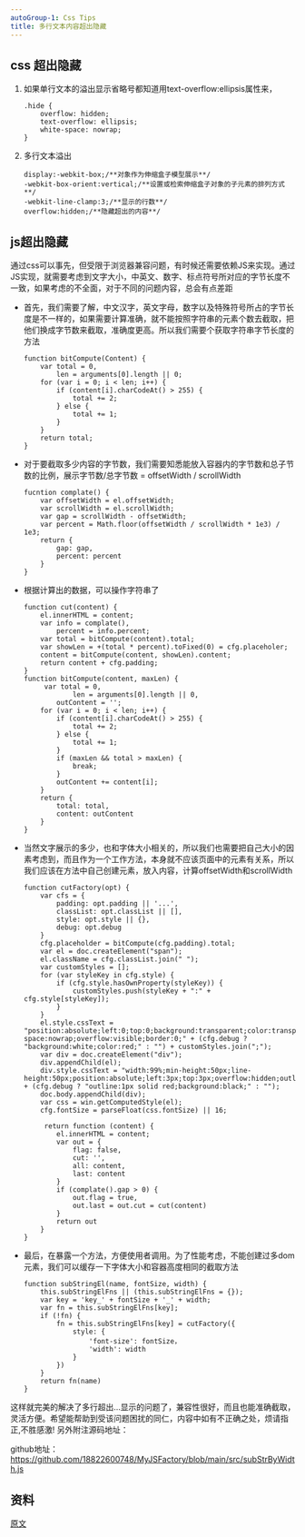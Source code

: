 ```yaml
---
autoGroup-1: Css Tips
title: 多行文本内容超出隐藏
---
```


## css 超出隐藏
1. 如果单行文本的溢出显示省略号都知道用text-overflow:ellipsis属性来，
    ```
    .hide {
        overflow: hidden;
        text-overflow: ellipsis;
        white-space: nowrap;
    }
    ```
2. 多行文本溢出

    ```
    display:-webkit-box;/**对象作为伸缩盒子模型展示**/
    -webkit-box-orient:vertical;/**设置或检索伸缩盒子对象的子元素的排列方式**/
    -webkit-line-clamp:3;/**显示的行数**/
    overflow:hidden;/**隐藏超出的内容**/
    ```

## js超出隐藏
通过css可以事先，但受限于浏览器兼容问题，有时候还需要依赖JS来实现。通过JS实现，就需要考虑到文字大小，中英文、数字、标点符号所对应的字节长度不一致，如果考虑的不全面，对于不同的问题内容，总会有点差距

- 首先，我们需要了解，中文汉字，英文字母，数字以及特殊符号所占的字节长度是不一样的，如果需要计算准确，就不能按照字符串的元素个数去截取，把他们换成字节数来截取，准确度更高。所以我们需要个获取字符串字节长度的方法

    ```
    function bitCompute(Content) {
        var total = 0,
            len = arguments[0].length || 0;
        for (var i = 0; i < len; i++) {
            if (content[i].charCodeAt() > 255) {
                total += 2;
            } else {
                total += 1;
            }
        }
        return total;
    }
    ```
- 对于要截取多少内容的字节数，我们需要知悉能放入容器内的字节数和总子节数的比例，展示字节数/总字节数 = offsetWidth / scrollWidth

    ```
    fucntion complate() {
        var offsetWidth = el.offsetWidth;
        var scrollWidth = el.scrollWidth;
        var gap = scrollWidth - offsetWidth;
        var percent = Math.floor(offsetWidth / scrollWidth * 1e3) / 1e3;
        return {
            gap: gap,
            percent: percent
        }
    }
    ```
- 根据计算出的数据，可以操作字符串了

    ```
    function cut(content) {
        el.innerHTML = content;
        var info = complate(),
            percent = info.percent;
        var total = bitCompute(content).total;
        var showLen = +(total * percent).toFixed(0) = cfg.placeholer;
        content = bitCompute(content, showLen).content;
        return content + cfg.padding;
    }
    function bitCompute(content, maxLen) {
         var total = 0,
                len = arguments[0].length || 0,
            outContent = '';
        for (var i = 0; i < len; i++) {
            if (content[i].charCodeAt() > 255) {
                total += 2;
            } else {
                total += 1;
            }
            if (maxLen && total > maxLen) {
                break;
            }
            outContent += content[i];
        }
        return {
            total: total,
            content: outContent
        }
    }
    ```

- 当然文字展示的多少，也和字体大小相关的，所以我们也需要把自己大小的因素考虑到，而且作为一个工作方法，本身就不应该页面中的元素有关系，所以我们应该在方法中自己创建元素，放入内容，计算offsetWidth和scrollWidth

    ```
    function cutFactory(opt) {
        var cfs = {
            padding: opt.padding || '...',
            classList: opt.classList || [],
            style: opt.style || {},
            debug: opt.debug
        }
        cfg.placeholder = bitCompute(cfg.padding).total;
        var el = doc.createElement("span");
        el.className = cfg.classList.join(" ");
        var customStyles = [];
        for (var styleKey in cfg.style) {
            if (cfg.style.hasOwnProperty(styleKey)) {
                customStyles.push(styleKey + ":" + cfg.style[styleKey]);
            }
        }
        el.style.cssText = "position:absolute;left:0;top:0;background:transparent;color:transparent;height:100%;white-space:nowrap;overflow:visible;border:0;" + (cfg.debug ? "background:white;color:red;" : "") + customStyles.join(";");
        var div = doc.createElement("div");
        div.appendChild(el);
        div.style.cssText = "width:99%;min-height:50px;line-height:50px;position:absolute;left:3px;top:3px;overflow:hidden;outline:0;background:transparent;" + (cfg.debug ? "outline:1px solid red;background:black;" : "");
        doc.body.appendChild(div);
        var css = win.getComputedStyle(el);
        cfg.fontSize = parseFloat(css.fontSize) || 16;
        
         return function (content) {
            el.innerHTML = content;
            var out = {
                flag: false,
                cut: '',
                all: content,
                last: content
            }
            if (complate().gap > 0) {
                out.flag = true,
                out.last = out.cut = cut(content)
            }
            return out
        }
    }
    ```
- 最后，在暴露一个方法，方便使用者调用。为了性能考虑，不能创建过多dom元素，我们可以缓存一下字体大小和容器高度相同的截取方法

    ```
    function subStringEl(name, fontSize, width) {
        this.subStringElFns || (this.subStringElFns = {});
        var key = 'key_' + fontSize + '_' + width;
        var fn = this.subStringElFns[key];
        if (!fn) {
            fn = this.subStringElFns[key] = cutFactory({
                style: {
                    'font-size': fontSize，
                    'width': width
                }
            })
        }
        return fn(name)
    }
    ```

这样就完美的解决了多行超出...显示的问题了，兼容性很好，而且也能准确截取，灵活方便。希望能帮助到受该问题困扰的同仁，内容中如有不正确之处，烦请指正,不胜感激! 另外附注源码地址：

github地址：https://github.com/18822600748/MyJSFactory/blob/main/src/subStrByWidth.js

## 资料
[原文](https://mp.weixin.qq.com/s/q5huSF35kPURslee58I8XA)